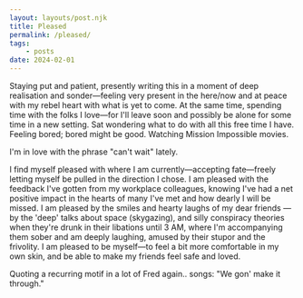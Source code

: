 ```yaml
---
layout: layouts/post.njk
title: Pleased
permalink: /pleased/
tags: 
    - posts
date: 2024-02-01
---
```

Staying put and patient, presently writing this in a moment of deep realisation and sonder—feeling very present in the here/now and at peace with my rebel heart with what is yet to come. At the same time, spending time with the folks I love—for I'll leave soon and possibly be alone for some time in a new setting. Sat wondering what to do with all this free time I have. Feeling bored; bored might be good. Watching Mission Impossible movies. 

I'm in love with the phrase "can't wait" lately.

I find myself pleased with where I am currently—accepting fate—freely letting myself be pulled in the direction I chose. I am pleased with the feedback I've gotten from my workplace colleagues, knowing I've had a net positive impact in the hearts of many I've met and how dearly I will be missed. I am pleased by the smiles and hearty laughs of my dear friends — by the 'deep' talks about space (skygazing), and silly conspiracy theories when they're drunk in their libations until 3 AM, where I'm accompanying them sober and am deeply laughing, amused by their stupor and the frivolity. I am pleased to be myself—to feel a bit more comfortable in my own skin, and be able to make my friends feel safe and loved.

Quoting a recurring motif in a lot of Fred again.. songs: "We gon' make it through."